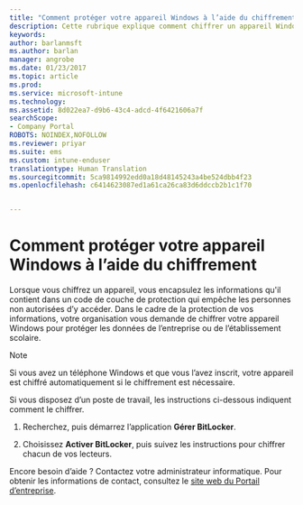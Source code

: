 ```yaml
---
title: "Comment protéger votre appareil Windows à l’aide du chiffrement | Microsoft Docs"
description: Cette rubrique explique comment chiffrer un appareil Windows
keywords: 
author: barlanmsft
ms.author: barlan
manager: angrobe
ms.date: 01/23/2017
ms.topic: article
ms.prod: 
ms.service: microsoft-intune
ms.technology: 
ms.assetid: 8d022ea7-d9b6-43c4-adcd-4f6421606a7f
searchScope:
- Company Portal
ROBOTS: NOINDEX,NOFOLLOW
ms.reviewer: priyar
ms.suite: ems
ms.custom: intune-enduser
translationtype: Human Translation
ms.sourcegitcommit: 5ca9814992edd0a18d48145243a4be524dbb4f23
ms.openlocfilehash: c6414623087ed1a61ca26ca83d6ddccb2b1c1f70


---
```



# <a name="how-to-protect-your-windows-device-using-encryption"></a>Comment protéger votre appareil Windows à l’aide du chiffrement

Lorsque vous chiffrez un appareil, vous encapsulez les informations qu'il contient dans un code de couche de protection qui empêche les personnes non autorisées d’y accéder. Dans le cadre de la protection de vos informations, votre organisation vous demande de chiffrer votre appareil Windows pour protéger les données de l’entreprise ou de l’établissement scolaire.

> [!Note]
> Si vous avez un téléphone Windows et que vous l’avez inscrit, votre appareil est chiffré automatiquement si le chiffrement est nécessaire.

Si vous disposez d’un poste de travail, les instructions ci-dessous indiquent comment le chiffrer.

1.  Recherchez, puis démarrez l’application **Gérer BitLocker**.

2.  Choisissez **Activer BitLocker**, puis suivez les instructions pour chiffrer chacun de vos lecteurs.

Encore besoin d’aide ? Contactez votre administrateur informatique. Pour obtenir les informations de contact, consultez le [site web du Portail d’entreprise](http://portal.manage.microsoft.com).



<!--HONumber=Jan17_HO5-->


